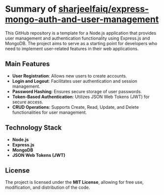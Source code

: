 # Summary of [sharjeelfaiq/express-mongo-auth-and-user-management](https://github.com/sharjeelfaiq/express-mongo-auth-and-user-management)

This GitHub repository is a template for a Node.js application that provides user management and authentication functionality using Express.js and MongoDB. The project aims to serve as a starting point for developers who need to implement user-related features in their web applications.

## Main Features
- **User Registration**: Allows new users to create accounts.
- **Login and Logout**: Facilitates user authentication and session management.
- **Password Hashing**: Ensures secure storage of user passwords.
- **Token-Based Authentication**: Utilizes JSON Web Tokens (JWT) for secure access.
- **CRUD Operations**: Supports Create, Read, Update, and Delete functionalities for user management.

## Technology Stack
- **Node.js**
- **Express.js**
- **MongoDB**
- **JSON Web Tokens (JWT)**

## License
The project is licensed under the **MIT License**, allowing for free use, modification, and distribution of the code.
